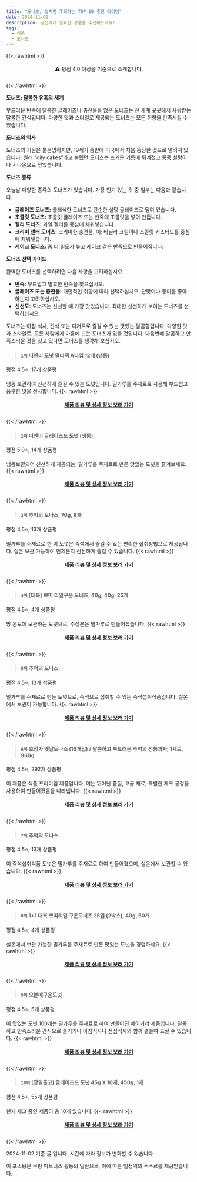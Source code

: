 ```yaml
---
title: "도너츠, 놓치면 후회하는 TOP 10 추천 아이템"
date: 2024-11-02
description: 당신에게 필요한 상품을 추천해드려요!
tags:
  - 식품
  - 도너츠
---
```

{{< rawhtml >}}<div class="toc" style="text-align: center; height: 50px; line-height: 2;">  <p>⚠️ 평점 4.0 이상을 기준으로 소개합니다.<br></p></div> {{< /rawhtml >}}

**도너츠: 달콤한 유혹의 세계**

부드러운 반죽에 달콤한 글레이즈나 충전물을 얹은 도너츠는 전 세계 곳곳에서 사랑받는 달콤한 간식입니다. 다양한 맛과 스타일로 제공되는 도너츠는 모든 취향을 만족시킬 수 있습니다.

**도너츠의 역사**

도너츠의 기원은 불분명하지만, 19세기 중반에 미국에서 처음 등장한 것으로 알려져 있습니다. 원래 "oily cakes"라고 불렸던 도너츠는 뜨거운 기름에 튀겨졌고 종종 설탕이나 시나몬으로 덮었습니다.

**도너츠 종류**

오늘날 다양한 종류의 도너츠가 있습니다. 가장 인기 있는 것 중 일부는 다음과 같습니다.

* **글레이즈 도너츠:** 클래식한 도너츠로 단순한 설탕 글레이즈로 덮여 있습니다.
* **초콜릿 도너츠:** 초콜릿 글레이즈 또는 반죽에 초콜릿을 넣어 만듭니다.
* **젤리 도너츠:** 과일 젤리를 중심에 채워넣습니다.
* **크리미 센터 도너츠:** 크리미한 충전물, 예: 바닐라 크림이나 초콜릿 커스터드를 중심에 채워넣습니다.
* **케이크 도너츠:** 좀 더 밀도가 높고 케이크 같은 반죽으로 만들어집니다.

**도너츠 선택 가이드**

완벽한 도너츠를 선택하려면 다음 사항을 고려하십시오.

* **반죽:** 부드럽고 발효한 반죽을 찾으십시오.
* **글레이즈 또는 충전물:** 개인적인 취향에 따라 선택하십시오. 단맛이나 풍미를 좋아하는지 고려하십시오.
* **신선도:** 도너츠는 신선할 때 가장 맛있습니다. 최대한 신선하게 보이는 도너츠를 선택하십시오.

도너츠는 아침 식사, 간식 또는 디저트로 즐길 수 있는 맛있는 달콤함입니다. 다양한 맛과 스타일로, 모든 사람에게 마음에 드는 도너츠가 있을 것입니다. 다음번에 달콤하고 만족스러운 것을 찾고 있다면 도너츠를 생각해 보십시오.


>#### `1위` 디엔비 도넛 멀티팩 A타입 12개 (냉동)
평점 4.5⭐, 17개 상품평

냉동 보관하여 신선하게 즐길 수 있는 도넛입니다. 밀가루를 주재료로 사용해 부드럽고 풍부한 맛을 선사합니다.
{{< rawhtml >}}<div class="toc" style="text-align: center; height: 50px; line-height: 2;"><p><b><a href="https://link.coupang.com/re/AFFSDP?lptag=AF5033054&pageKey=4342282780&itemId=5083855853&vendorItemId=72393494504&traceid=V0-153-e3a1a124fbf649b4&requestid=20241103013704252297288947&token=31850C%7CMIXED">제품 리뷰 및 상세 정보 보러 가기</a></b><br></p> </div>{{< /rawhtml >}}

>#### `2위` 디엔비 글레이즈드 도넛 (냉동)
평점 5.0⭐, 14개 상품평

냉동보관되어 신선하게 제공되는, 밀가루를 주재료로 만든 맛있는 도넛을 즐겨보세요.
{{< rawhtml >}}<div class="toc" style="text-align: center; height: 50px; line-height: 2;"><p><b><a href="https://link.coupang.com/re/AFFSDP?lptag=AF5033054&pageKey=332347366&itemId=1061782980&vendorItemId=5540811238&traceid=V0-153-bbe5a45bbcebc805&requestid=20241103013704252297288947&token=31850C%7CMIXED">제품 리뷰 및 상세 정보 보러 가기</a></b><br></p> </div>{{< /rawhtml >}}

>#### `3위` 추억의 도나스, 70g, 8개
평점 4.5⭐, 13개 상품평

밀가루를 주재료로 한 이 도넛은 즉석에서 즐길 수 있는 편리한 섭취방법으로 제공됩니다. 실온 보관 가능하여 언제든지 신선하게 즐길 수 있습니다.
{{< rawhtml >}}<div class="toc" style="text-align: center; height: 50px; line-height: 2;"><p><b><a href="https://link.coupang.com/re/AFFSDP?lptag=AF5033054&pageKey=5854240254&itemId=10196645740&vendorItemId=77479174164&traceid=V0-153-567e517dfce4c507&clickBeacon=b1408a70-9938-11ef-a3c0-6b6e24e9b5aa%7E3&requestid=20241103013704252297288947&token=31850C%7CMIXED">제품 리뷰 및 상세 정보 보러 가기</a></b><br></p> </div>{{< /rawhtml >}}

>#### `4위` [대복] 쁘띠 리얼구운 도너츠, 40g, 40g, 25개
평점 4.5⭐, 4개 상품평

방 온도에 보관하는 도넛으로, 주성분은 밀가루로 만들어졌습니다.
{{< rawhtml >}}<div class="toc" style="text-align: center; height: 50px; line-height: 2;"><p><b><a href="https://link.coupang.com/re/AFFSDP?lptag=AF5033054&pageKey=6272600523&itemId=18490331574&vendorItemId=72470259365&traceid=V0-153-d123f28254b7bd9e&clickBeacon=b1408a70-9938-11ef-8f29-bd60f1a36a8f%7E3&requestid=20241103013704252297288947&token=31850C%7CMIXED">제품 리뷰 및 상세 정보 보러 가기</a></b><br></p> </div>{{< /rawhtml >}}

>#### `5위` 추억의 도나스
평점 4.5⭐, 13개 상품평

밀가루를 주재료로 만든 도넛으로, 즉석으로 섭취할 수 있는 즉석섭취식품입니다. 실온에서 보관이 가능합니다.
{{< rawhtml >}}<div class="toc" style="text-align: center; height: 50px; line-height: 2;"><p><b><a href="https://link.coupang.com/re/AFFSDP?lptag=AF5033054&pageKey=5854240254&itemId=18627162326&vendorItemId=85762534762&traceid=V0-153-567e517dfce4c507&requestid=20241103013704252297288947&token=31850C%7CMIXED">제품 리뷰 및 상세 정보 보러 가기</a></b><br></p> </div>{{< /rawhtml >}}

>#### `6위` 호정가 옛날도나스 (16개입) / 달콤하고 부드러운 추억의 전통과자, 1세트, 960g
평점 4.5⭐, 292개 상품평

이 제품은 식품 프리미엄 제품입니다. 이는 뛰어난 품질, 고급 재료, 특별한 제조 공정을 사용하여 만들어졌음을 나타냅니다.
{{< rawhtml >}}<div class="toc" style="text-align: center; height: 50px; line-height: 2;"><p><b><a href="https://link.coupang.com/re/AFFSDP?lptag=AF5033054&pageKey=7846507861&itemId=23758628841&vendorItemId=90783065088&traceid=V0-153-7abba0cfd5afcc8f&clickBeacon=b1408a70-9938-11ef-b5aa-2cc3029964ce%7E3&requestid=20241103013704252297288947&token=31850C%7CMIXED">제품 리뷰 및 상세 정보 보러 가기</a></b><br></p> </div>{{< /rawhtml >}}

>#### `7위` 추억의 도나스
평점 4.5⭐, 13개 상품평

이 즉석섭취식품 도넛은 밀가루를 주재료로 하여 만들어졌으며, 실온에서 보관할 수 있습니다.
{{< rawhtml >}}<div class="toc" style="text-align: center; height: 50px; line-height: 2;"><p><b><a href="https://link.coupang.com/re/AFFSDP?lptag=AF5033054&pageKey=5854240254&itemId=18627163212&vendorItemId=85762535956&traceid=V0-153-567e517dfce4c507&requestid=20241103013704252297288947&token=31850C%7CMIXED">제품 리뷰 및 상세 정보 보러 가기</a></b><br></p> </div>{{< /rawhtml >}}

>#### `8위` 1+1 대복 쁘띠리얼 구운도너츠 25입 (2박스), 40g, 50개
평점 4.5⭐, 4개 상품평

실온에서 보관 가능한 밀가루를 주재료로 만든 맛있는 도넛을 경험하세요.
{{< rawhtml >}}<div class="toc" style="text-align: center; height: 50px; line-height: 2;"><p><b><a href="https://link.coupang.com/re/AFFSDP?lptag=AF5033054&pageKey=6272600523&itemId=12836647911&vendorItemId=70441276678&traceid=V0-153-d123f28254b7bd9e&clickBeacon=b1408a70-9938-11ef-9dcc-a5d88ef18728%7E3&requestid=20241103013704252297288947&token=31850C%7CMIXED">제품 리뷰 및 상세 정보 보러 가기</a></b><br></p> </div>{{< /rawhtml >}}

>#### `9위` 오븐에구운도넛
평점 4.5⭐, 5개 상품평

이 맛있는 도넛 100개는 밀가루를 주재료로 하여 만들어진 베이커리 제품입니다. 달콤하고 만족스러운 간식으로 즐기거나 아침식사나 점심식사와 함께 곁들여 드실 수 있습니다.
{{< rawhtml >}}<div class="toc" style="text-align: center; height: 50px; line-height: 2;"><p><b><a href="https://link.coupang.com/re/AFFSDP?lptag=AF5033054&pageKey=5912381148&itemId=8314083538&vendorItemId=75001318447&traceid=V0-153-d81b1b494b3bffd0&requestid=20241103013704252297288947&token=31850C%7CMIXED">제품 리뷰 및 상세 정보 보러 가기</a></b><br></p> </div>{{< /rawhtml >}}

>#### `10위` [당일출고] 글레이즈드 도넛 45g X 10개, 450g, 1개
평점 4.5⭐, 55개 상품평

현재 재고 중인 제품이 총 10개 있습니다.
{{< rawhtml >}}<div class="toc" style="text-align: center; height: 50px; line-height: 2;"><p><b><a href="https://link.coupang.com/re/AFFSDP?lptag=AF5033054&pageKey=7485707867&itemId=19564292483&vendorItemId=85765928868&traceid=V0-153-a4c0ea6110190ff6&clickBeacon=b1408a70-9938-11ef-aa72-227985746bed%7E3&requestid=20241103013704252297288947&token=31850C%7CMIXED">제품 리뷰 및 상세 정보 보러 가기</a></b><br></p> </div>{{< /rawhtml >}}


2024-11-02 기준 글 입니다.
시간에 따라 정보가 변화할 수 있습니다.

이 포스팅은 쿠팡 파트너스 활동의 일환으로, 이에 따른 일정액의 수수료를 제공받습니다.